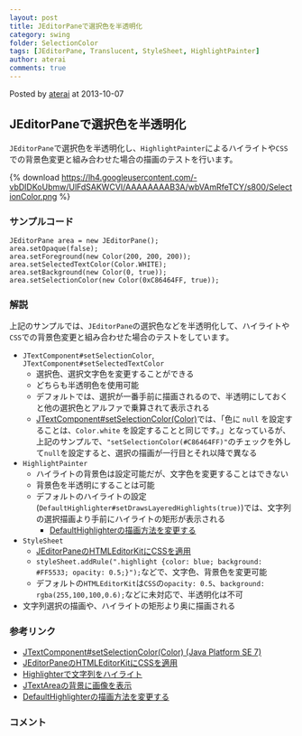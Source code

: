 ```yaml
---
layout: post
title: JEditorPaneで選択色を半透明化
category: swing
folder: SelectionColor
tags: [JEditorPane, Translucent, StyleSheet, HighlightPainter]
author: aterai
comments: true
---
```


Posted by [aterai](http://terai.xrea.jp/aterai.html) at 2013-10-07

## JEditorPaneで選択色を半透明化
`JEditorPane`で選択色を半透明化し、`HighlightPainter`によるハイライトや`CSS`での背景色変更と組み合わせた場合の描画のテストを行います。


{% download https://lh4.googleusercontent.com/-vbDIDKoUbmw/UlFdSAKWCVI/AAAAAAAAB3A/wbVAmRfeTCY/s800/SelectionColor.png %}

### サンプルコード
<pre class="prettyprint"><code>JEditorPane area = new JEditorPane();
area.setOpaque(false);
area.setForeground(new Color(200, 200, 200));
area.setSelectedTextColor(Color.WHITE);
area.setBackground(new Color(0, true));
area.setSelectionColor(new Color(0xC86464FF, true));
</code></pre>

### 解説
上記のサンプルでは、`JEditorPane`の選択色などを半透明化して、ハイライトや`CSS`での背景色変更と組み合わせた場合のテストをしています。

- `JTextComponent#setSelectionColor`, `JTextComponent#setSelectedTextColor`
    - 選択色、選択文字色を変更することができる
    - どちらも半透明色を使用可能
    - デフォルトでは、選択が一番手前に描画されるので、半透明にしておくと他の選択色とアルファで乗算されて表示される
    - [JTextComponent#setSelectionColor(Color)](http://docs.oracle.com/javase/jp/7/api/javax/swing/text/JTextComponent.html#setSelectionColor%28java.awt.Color%29)では、「色に `null` を設定することは、`Color.white` を設定することと同じです。」となっているが、上記のサンプルで、`"setSelectionColor(#C86464FF)"`のチェックを外して`null`を設定すると、選択の描画が一行目とそれ以降で異なる
- `HighlightPainter`
    - ハイライトの背景色は設定可能だが、文字色を変更することはできない
    - 背景色を半透明にすることは可能
    - デフォルトのハイライトの設定(`DefaultHighlighter#setDrawsLayeredHighlights(true)`)では、文字列の選択描画より手前にハイライトの矩形が表示される
        - [DefaultHighlighterの描画方法を変更する](http://terai.xrea.jp/Swing/DrawsLayeredHighlights.html)
- `StyleSheet`
    - [JEditorPaneのHTMLEditorKitにCSSを適用](http://terai.xrea.jp/Swing/StyleSheet.html)
    - `styleSheet.addRule(".highlight {color: blue; background: #FF5533; opacity: 0.5;}");`などで、文字色、背景色を変更可能
    - デフォルトの`HTMLEditorKit`は`CSS`の`opacity: 0.5`、`background: rgba(255,100,100,0.6);`などに未対応で、半透明化は不可
- 文字列選択の描画や、ハイライトの矩形より奥に描画される

<!-- dummy comment line for breaking list -->

### 参考リンク
- [JTextComponent#setSelectionColor(Color) (Java Platform SE 7)](http://docs.oracle.com/javase/jp/7/api/javax/swing/text/JTextComponent.html#setSelectionColor%28java.awt.Color%29)
- [JEditorPaneのHTMLEditorKitにCSSを適用](http://terai.xrea.jp/Swing/StyleSheet.html)
- [Highlighterで文字列をハイライト](http://terai.xrea.jp/Swing/Highlighter.html)
- [JTextAreaの背景に画像を表示](http://terai.xrea.jp/Swing/CentredBackgroundBorder.html)
- [DefaultHighlighterの描画方法を変更する](http://terai.xrea.jp/Swing/DrawsLayeredHighlights.html)

<!-- dummy comment line for breaking list -->

### コメント
